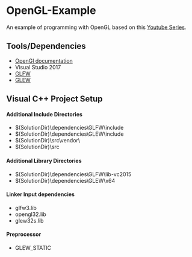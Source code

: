 # OpenGL-Example

An example of programming with OpenGL based on this [Youtube Series](https://www.youtube.com/watch?v=W3gAzLwfIP0&amp;list=PLlrATfBNZ98foTJPJ_Ev03o2oq3-GGOS2&amp;t=113s&amp;index=2).

## Tools/Dependencies

* [OpenGl documentation](http://docs.gl/)
* Visual Studio 2017
* [GLFW](http://www.glfw.org/index.html)
* [GLEW](http://glew.sourceforge.net/)

## Visual C++ Project Setup

#### Additional Include Directories
* $(SolutionDir)\dependencies\GLFW\include
* $(SolutionDir)\dependencies\GLEW\include
* $(SolutionDir)\src\vendor\
* $(SolutionDir)\src

#### Additional Library Directories
* $(SolutionDir)\dependencies\GLFW\lib-vc2015
* $(SolutionDir)\dependencies\GLEW\x64

#### Linker Input dependencies
* glfw3.lib
* opengl32.lib
* glew32s.lib

#### Preprocessor
* GLEW_STATIC
